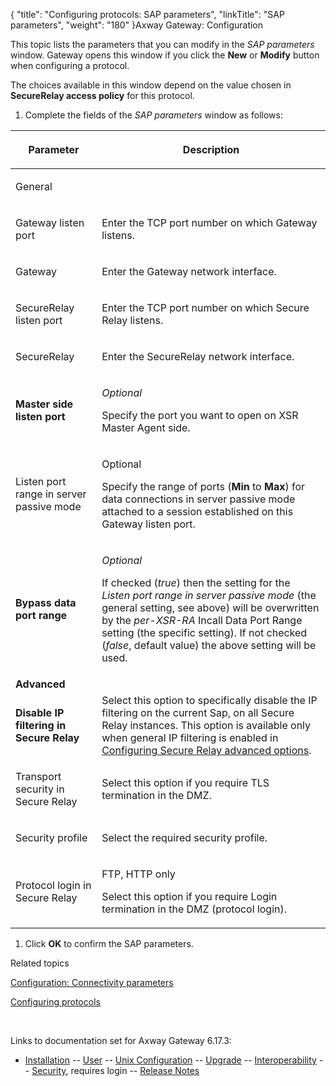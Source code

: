 {
    "title": "Configuring protocols: SAP parameters",
    "linkTitle": "SAP parameters",
    "weight": "180"
}<span class="mc-variable axway_variables.Component_Long_Name variable">Axway Gateway</span>: Configuration

This topic lists the parameters that you can modify in the <span style="font-style: italic;">SAP parameters</span> window. Gateway opens this window if you click the <span style="font-weight: bold;">New</span> or <span style="font-weight: bold;">Modify</span> button when configuring a protocol.

The choices available in this window depend on the value chosen in <span style="font-weight: bold;">SecureRelay access policy</span> for this protocol.

1.  Complete the fields of the <span style="font-style: italic;">SAP parameters</span> window as follows:

<table>
         
         
         
   
   <thead>
      <tr>
<th class="HeadE-Column1-Header1"><p>Parameter</p>         </th>
<th class="HeadD-Column1-Header1"><p>Description</p>         </th>
      </tr>
   </thead>
   <tbody>
      <tr>
         <td><p>General</p>         </td>
      </tr>
      <tr>
         <td><p>Gateway listen port</p>         </td>
         <td><p>Enter the TCP port number on which Gateway listens.</p>         </td>
      </tr>
      <tr>
         <td><p>Gateway</p>         </td>
         <td><p>Enter the Gateway network interface.</p>         </td>
      </tr>
      <tr>
         <td><p>SecureRelay listen port</p>         </td>
         <td><p>Enter the TCP port number on which Secure Relay listens.</p>         </td>
      </tr>
      <tr>
         <td><p>SecureRelay</p>         </td>
         <td><p>Enter the SecureRelay network interface.</p>         </td>
      </tr>
      <tr>
         <td><strong>Master side listen port</strong>         </td>
         <td><p><em>Optional</em></p>
<p>Specify the port you want to open on XSR Master Agent side.</p>         </td>
      </tr>
      <tr>
         <td><p>Listen port range in server passive mode</p>         </td>
         <td><p>Optional</p>
<p>Specify the range of ports (<span style="font-weight: bold;">Min</span> to <span style="font-weight: bold;">Max</span>) for data connections in server passive mode attached to a session established on this Gateway listen port.</p>         </td>
      </tr>
      <tr>
         <td><strong>Bypass data port range</strong>         </td>
         <td><p><em>Optional</em></p>
<p>If checked (<em>true</em>) then the setting for the <em>Listen port range in server passive mode</em> (the general setting, see above) will be overwritten by the <em>per-XSR-RA</em> Incall Data Port Range setting (the specific setting). If not checked (<em>false</em>, default value) the above setting will be used.</p>         </td>
      </tr>
      <tr>
         <td><strong>Advanced</strong>         </td>
      </tr>
      <tr>
         <td><strong>Disable IP filtering in <span class="mc-variable suite_variables.SecureRelayName variable">Secure Relay</span></strong>         </td>
         <td>Select this option to specifically disable the IP filtering on the current Sap, on all <span class="mc-variable suite_variables.SecureRelayName variable">Secure Relay</span> instances.
This option is available only when general IP filtering is enabled in <a href="../../../../gateway_security_guide/managing_security_start_here/config_secure_relay_adv_options" class="MCXref xref">Configuring Secure Relay advanced options</a>.         </td>
      </tr>
      <tr>
         <td><p>Transport security in <span class="mc-variable suite_variables.SecureRelayName variable">Secure Relay</span></p>         </td>
         <td><p>Select this option if you require TLS termination in the DMZ.</p>         </td>
      </tr>
      <tr>
         <td><p>Security profile</p>         </td>
         <td><p>Select the required security profile.</p>         </td>
      </tr>
      <tr>
         <td><p>Protocol login in <span class="mc-variable suite_variables.SecureRelayName variable">Secure Relay</span></p>         </td>
         <td><p>FTP, HTTP only</p>
<p>Select this option if you require Login termination in the DMZ (protocol login).</p>         </td>
      </tr>
   </tbody>
</table>

1.  Click <span style="font-weight: bold;">OK</span> to confirm the SAP parameters.

Related topics

[Configuration: Connectivity parameters](../../config_connectivity_paras#olh_connectivity_Secure_Relay)

[Configuring protocols](../config_protocols)

 

Links to documentation set for Axway Gateway <span class="mc-variable axway_variables.Release_Number variable">6.17.3</span>:

-   [Installation](/bundle/Gateway_6173_InstallationGuide_allOS_en_HTML5/page/Content/start_page.htm) -- [User](/bundle/Gateway_6173_UsersGuide_allOS_en_HTML5/page/Content/start_page.htm) -- [Unix Configuration](/bundle/Gateway_6173_ConfigurationGuide_UNIX_en_HTML5/page/Content/start_page.htm) -- [Upgrade](/bundle/Gateway_6173_UpgradeGuide_allOS_en_HTML5/page/Content/start_page.htm) -- [Interoperability](/bundle/Gateway_6173_InteroperabilityGuide_allOS_en_HTML5/page/Content/start_page.htm) -- [Security](/bundle/Gateway_6173_SecurityGuide_allOS_en_HTML5/page/Content/start_page.htm), requires login -- [Release Notes](/bundle/Gateway_6173_ReleaseNotes_allOS_en_HTML5/page/Content/Gateway_ReleaseNotes_allOS_en.htm)
